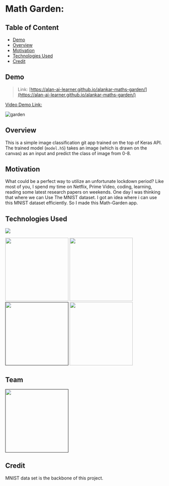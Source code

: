 # Math Garden: 

## Table of Content
  * [Demo](#demo)
  * [Overview](#overview)
  * [Motivation](#motivation)
  * [Technologies Used](#technologies)
  * [Credit](#credit)
 

## Demo
> Link: [https://alan-ai-learner.github.io/alankar-maths-garden/](https://alan-ai-learner.github.io/alankar-maths-garden/)

[Video Demo Link:](https://www.youtube.com/watch?v=4eA1D5sja10)

![garden](https://user-images.githubusercontent.com/53686128/85884660-9eaefb80-b800-11ea-9125-56d0ef22a47c.PNG)

## Overview
This is a simple image classification git app trained on the top of Keras API. The trained model (`model.h5`) takes an image (which is drawn on the canvas) as an input and predict the class of image from 0-8.

## Motivation
What could be a perfect way to utilize an unfortunate lockdown period? Like most of you, I spend my time on  Netflix, Prime Video, coding, learning, reading some latest research papers on weekends. One day I was thinking that where we can Use The MNIST dataset. I got an idea where i can use this MNIST dataset efficiently.
So I made this Math-Garden app.

## Technologies Used

![](https://forthebadge.com/images/badges/made-with-python.svg)

[<img target="_blank" src="https://keras.io/img/logo.png" width=200>](https://keras.io/) [<img target="_blank" src="https://www.tensorflow.org/site-assets/images/project-logos/tensorflow-js-logo-social.png" width=200>](https://www.tensorflow.org/js) [<img target="_blank" src="https://upload.wikimedia.org/wikipedia/commons/thumb/d/d5/CSS3_logo_and_wordmark.svg/1200px-CSS3_logo_and_wordmark.svg.png" width=200>]() [<img target="_blank" src="https://3.bp.blogspot.com/-yvrV6MUueGg/ToICp0YIDPI/AAAAAAAAADg/SYKg4dWpyC43AAfrDwBTR0VYmYT0QshEgCPcBGAYYCw/s1600/OpenCV_Logo.png" width=200>](https://opencv.org/)

## Team
 [<img target="_blank" src="https://user-images.githubusercontent.com/53686128/85886789-51348d80-b804-11ea-8a8f-23567029cfe1.jpeg" width=200>]()


## Credit
 MNIST data set is the backbone of this project.

